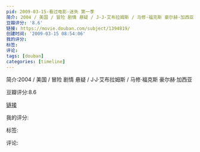 ```yaml
---
pid: 2009-03-15-看过电影-迷失 第一季
简介: 2004 / 美国 / 冒险 剧情 悬疑 / J·J·艾布拉姆斯 / 马修·福克斯 豪尔赫·加西亚
豆瓣评分: '8.6'
链接: https://movie.douban.com/subject/1394819/
创建时间: '2009-03-15 08:54:06'
我的评分:
标签:
评论:
tags: [douban]
categories: [timeline]
---
```

简介:2004 / 美国 / 冒险 剧情 悬疑 / J·J·艾布拉姆斯 / 马修·福克斯 豪尔赫·加西亚

豆瓣评分:8.6

[链接](https://movie.douban.com/subject/1394819/)

我的评分:

标签:

评论:

